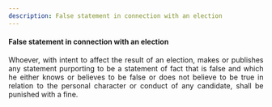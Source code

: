 ```yaml
---
description: False statement in connection with an election
---
```


#### False statement in connection with an election
<div style="text-align: justify">

Whoever, with intent to affect the result of an election, makes or publishes any statement purporting to be a statement of fact that is false and which he either knows or believes to be false or does not believe to be true in relation to the personal character or conduct of any candidate, shall be punished with a fine.

</div>
